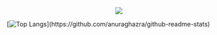 <div align = "center">
  <a href="https://github.com/anuraghazra/github-readme-stats">
    <img align="center" src="https://github-readme-stats.vercel.app/api/top-langs?username=jiva-z&layout=compact&langs_count=10&bg_color=45,C33764,1D2671&title_color=ffffff&text_color=ffffff&hide_border=False" />
  </a>
</div>



[![Top Langs](https://github-readme-stats.vercel.app/api/top-langs/?username='jiva-z')](https://github.com/anuraghazra/github-readme-stats)

